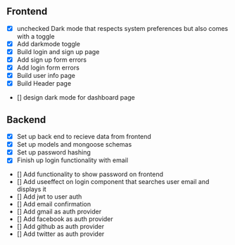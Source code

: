 ## Frontend

 - [x] unchecked Dark mode that respects system preferences but also comes with a toggle
 - [x] Add darkmode toggle
 - [x] Build login and sign up page
 - [x] Add sign up form errors
 - [x] Add login form errors
 - [x] Build user info page
 - [x] Build Header page
 - [] design dark mode for dashboard page

 ## Backend

 - [x] Set up back end to recieve data from frontend
 - [x] Set up models and mongoose schemas
 - [x] Set up password hashing
 - [x] Finish up login functionality with email
 - [] Add functionality to show password on frontend 
 - [] Add useeffect on login component that searches user email and displays it 
 - [] Add jwt to user auth 
 - [] Add email confirmation
 - [] Add gmail as auth provider
 - [] Add facebook as auth provider
 - [] Add github as auth provider
 - [] Add twitter as auth provider